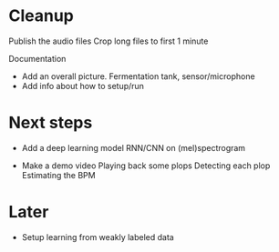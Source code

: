 
# Cleanup

Publish the audio files
Crop long files to first 1 minute

Documentation

- Add an overall picture.
Fermentation tank, sensor/microphone
- Add info about how to setup/run

# Next steps

- Add a deep learning model
RNN/CNN on (mel)spectrogram

- Make a demo video
Playing back some plops
Detecting each plop
Estimating the BPM


# Later

- Setup learning from weakly labeled data

